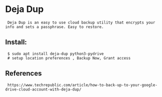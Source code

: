 Deja Dup
=====

     Deja Dup is an easy to use cloud backup utility that encrypts your info and sets a passphrase. Easy to restore. 

Install:
-------

     $ sudo apt install deja-dup python3-pydrive
     # setup location preferences , Backup Now, Grant access

References
----------

     https://www.techrepublic.com/article/how-to-back-up-to-your-google-drive-cloud-account-with-deja-dup/